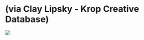 <!--
id: 28493682466
link: http://tumblr.atmos.org/post/28493682466/via-clay-lipsky-krop-creative-database
slug: via-clay-lipsky-krop-creative-database
date: Wed Aug 01 2012 10:44:49 GMT-0700 (PDT)
publish: 2012-08-01
tags: 
title: (via Clay Lipsky - Krop Creative Database)
-->


(via Clay Lipsky - Krop Creative Database)
==========================================

![](http://31.media.tumblr.com/tumblr_m837ypLFLf1qz4sngo1_250.jpg)

